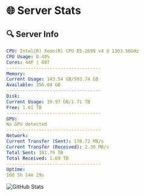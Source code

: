 # 🌐 Server Stats
## 🔍 Server Info
```yaml
CPU: Intel(R) Xeon(R) CPU E5-2699 v4 @ 1303.56GHz
CPU Usage: 0.40%
Cores: 44P | 88T
-----------------------------------
Memory:
Current Usage: 143.54 GB/503.74 GB
Available: 356.84 GB
-----------------------------------
Disk:
Current Usage: 19.97 GB/1.71 TB
Free: 1.61 TB
-----------------------------------
GPU:
No GPU detected
-----------------------------------
Network:
Current Transfer (Sent): 178.72 MB/s
Current Transfer (Received): 2.30 MB/s
Total Sent: 101.79 TB
Total Received: 1.69 TB
-----------------------------------
Uptime:
10d 5h 14m 29s
```
![GitHub Stats](https://img.shields.io/badge/Updated-2025-02-18_03:57:47-blue)